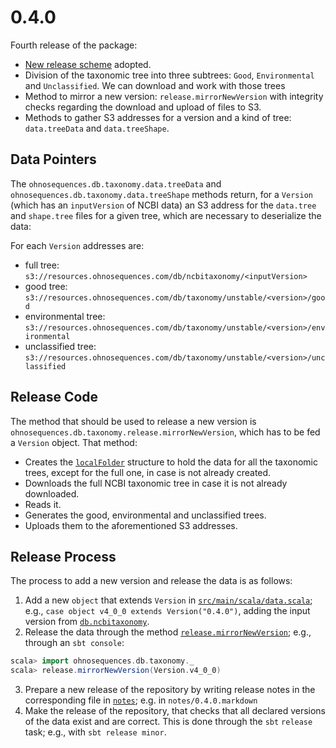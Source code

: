 # 0.4.0

Fourth release of the package:

* [New release scheme][new-release-scheme] adopted.
* Division of the taxonomic tree into three subtrees: `Good`, `Environmental` and `Unclassified`. We can download and work with those trees 
* Method to mirror a new version: `release.mirrorNewVersion` with integrity checks regarding the download and upload of files to S3.
* Methods to gather S3 addresses for a version and a kind of tree: `data.treeData` and `data.treeShape`.

## Data Pointers

The `ohnosequences.db.taxonomy.data.treeData` and `ohnosequences.db.taxonomy.data.treeShape` methods return, for a `Version` (which has an `inputVersion` of NCBI data) an S3 address for the `data.tree` and `shape.tree` files for a given tree, which are necessary to deserialize the data:

For each `Version` addresses are:
  - full tree: `s3://resources.ohnosequences.com/db/ncbitaxonomy/<inputVersion>`
  - good tree: `s3://resources.ohnosequences.com/db/taxonomy/unstable/<version>/good`
  - environmental tree: `s3://resources.ohnosequences.com/db/taxonomy/unstable/<version>/environmental`
  - unclassified tree: `s3://resources.ohnosequences.com/db/taxonomy/unstable/<version>/unclassified`

## Release Code

The method that should be used to release a new version is `ohnosequences.db.taxonomy.release.mirrorNewVersion`, which has to be fed a `Version` object. That method: 
* Creates the [`localFolder`][localFolder] structure to hold the data for all the taxonomic trees, except for the full one, in case is not already created. 
* Downloads the full NCBI taxonomic tree in case it is not already downloaded.
* Reads it.
* Generates the good, environmental and unclassified trees.
* Uploads them to the aforementioned S3 addresses.

## Release Process

The process to add a new version and release the data is as follows:

1. Add a new `object` that extends `Version` in [`src/main/scala/data.scala`](https://github.com/ohnosequences/db.taxonomy/blob/v0.4.0/src/main/scala/data.scala); e.g., `case object v4_0_0 extends Version("0.4.0")`, adding the input version from [`db.ncbitaxonomy`][db.ncbitaxonomy].
2. Release the data through the method [`release.mirrorNewVersion`](https://github.com/ohnosequences/db.taxonomy/blob/v0.4.0/src/main/scala/release.scala#L186); e.g., through an `sbt console`:
```scala
scala> import ohnosequences.db.taxonomy._
scala> release.mirrorNewVersion(Version.v4_0_0)
```
3. Prepare a new release of the repository by writing release notes in the corresponding file in [`notes`](https://github.com/ohnosequences/db.taxonomy/blob/v0.4.0/notes); e.g. in `notes/0.4.0.markdown`
4. Make the release of the repository, that checks that all declared versions of the data exist and are correct. This is done through the `sbt` `release` task; e.g., with `sbt release minor`.


[new-release-scheme]: https://github.com/ohnosequences/16s/blob/master/dev/log.md#new-release-process
[localFolder]: https://github.com/ohnosequences/db.taxonomy/blob/v0.4.0/src/main/scala/data.scala#L34
[db.ncbitaxonomy]: https://github.com/ohnosequences/db.ncbitaxonomy
